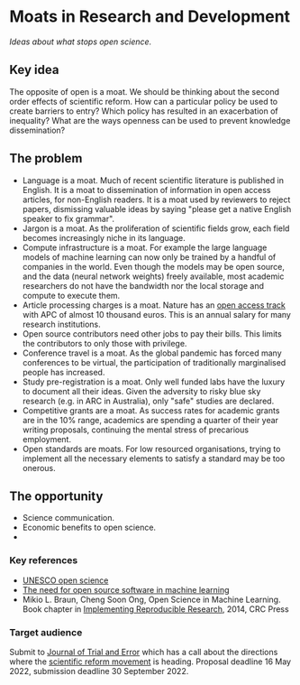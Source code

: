 # Moats in Research and Development
*Ideas about what stops open science.*

## Key idea
The opposite of open is a moat. We should be thinking about the second order
effects of scientific reform. How can a particular policy be used to create
barriers to entry? Which policy has resulted in an exacerbation of inequality?
What are the ways openness can be used to prevent knowledge dissemination?

## The problem
- Language is a moat. Much of recent scientific literature is published in English.
  It is a moat to dissemination of information in open access articles, for
  non-English readers. It is a moat used by reviewers to reject papers, dismissing
  valuable ideas by saying "please get a native English speaker to fix grammar".
- Jargon is a moat. As the proliferation of scientific fields grow, each field
  becomes increasingly niche in its language.
- Compute infrastructure is a moat. For example the large language models of
  machine learning can now only be trained by a handful of companies in the world.
  Even though the models may be open source, and the data (neural network weights)
  freely available, most academic researchers do not have the bandwidth nor
  the local storage and compute to execute them.
- Article processing charges is a moat. Nature has an
  [open access track](https://www.nature.com/articles/d41586-020-03324-y) with APC
  of almost 10 thousand euros. This is an annual salary for many research
  institutions.
- Open source contributors need other jobs to pay their bills. This limits the
  contributors to only those with privilege.
- Conference travel is a moat. As the global pandemic has forced many conferences
  to be virtual, the participation of traditionally marginalised people has
  increased.
- Study pre-registration is a moat. Only well funded labs have the luxury to
  document all their ideas. Given the adversity to risky blue sky research
  (e.g. in ARC in Australia), only "safe" studies are declared.
- Competitive grants are a moat. As success rates for academic grants are
  in the 10% range, academics are spending a quarter of their year writing
  proposals, continuing the mental stress of precarious employment.
- Open standards are moats. For low resourced organisations, trying to implement
  all the necessary elements to satisfy a standard may be too onerous.


## The opportunity

- Science communication.
- Economic benefits to open science.
-





### Key references

- [UNESCO open science](https://www.unesco.org/en/natural-sciences/open-science)
- [The need for open source software in machine learning](https://www.jmlr.org/papers/volume8/sonnenburg07a/sonnenburg07a.pdf)
- Mikio L. Braun, Cheng Soon Ong, Open Science in Machine Learning. Book chapter in [Implementing Reproducible Research](https://osf.io/s9tya/), 2014, CRC Press

### Target audience

Submit to [Journal of Trial and Error](https://archive.jtrialerror.com/)
which has a call about the directions where the
[scientific reform movement](https://leonidtiokhin.medium.com/is-scientific-reform-heading-in-the-right-direction-a-call-for-contributions-99110f2572f0)
is heading. Proposal deadline 16 May 2022, submission deadline 30 September 2022.
